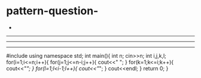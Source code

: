 # pattern-question-
   *
  ***
 *****
*******
#include<iostream>
using namespace std;
int main(){
    int n;
    cin>>n;
    int i,j,k,l;
    for(i=1;i<=n;i++){
        for(j=1;j<=n-i;j++){
            cout<<" ";
        }
        for(k=1;k<=i;k++){
            cout<<"*";
        }
        for(l=1;l<i-1;l++){
            cout<<"*";
        }
        cout<<endl;
    }
    return 0;
}
